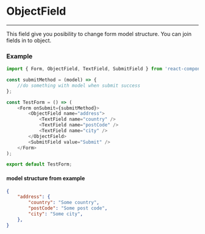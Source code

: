 # ObjectField

---

This field give you posibility to change form model structure. You can join fields in to object.

### Example

```js
import { Form, ObjectField, TextField, SubmitField } from 'react-components-form';

const submitMethod = (model) => {
    //do something with model when submit success
};

const TestForm = () => (
    <Form onSubmit={submitMethod}>
        <ObjectField name="address">
            <TextField name="country" />
            <TextField name="postCode" />
            <TextField name="city" />
        </ObjectField>
        <SubmitField value="Submit" />
    </Form>
);

export default TestForm;
```

#### model structure from example

```json
{
    "address": {
        "country": "Some country",
        "postCode": "Some post code",
        "city": "Some city",
    },
}
```

#### 



